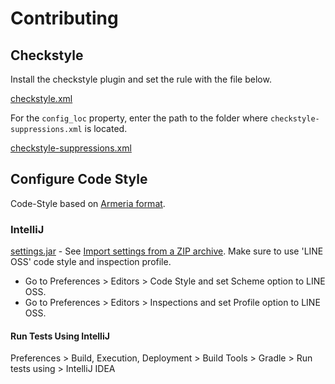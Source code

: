 # Contributing

## Checkstyle

Install the checkstyle plugin and set the rule with the file below.

[checkstyle.xml](settings%2Fcheckstyle%2Fcheckstyle.xml)

For the `config_loc` property, enter the path to the folder where `checkstyle-suppressions.xml` is located.

[checkstyle-suppressions.xml](settings%2Fcheckstyle%2Fcheckstyle-suppressions.xml)

## Configure Code Style

Code-Style based on [Armeria format](https://armeria.dev/community/developer-guide/#setting-up-your-ide).

### IntelliJ

[settings.jar](settings%2Fintellij_idea%2Fsettings.jar) - See [Import settings from a ZIP archive](https://www.jetbrains.com/help/idea/sharing-your-ide-settings.html#import-settings-from-a-zip-archive).
Make sure to use 'LINE OSS' code style and inspection profile.
- Go to Preferences > Editors > Code Style and set Scheme option to LINE OSS.
- Go to Preferences > Editors > Inspections and set Profile option to LINE OSS.

#### Run Tests Using IntelliJ 
Preferences > Build, Execution, Deployment > Build Tools > Gradle > Run tests using > IntelliJ IDEA
